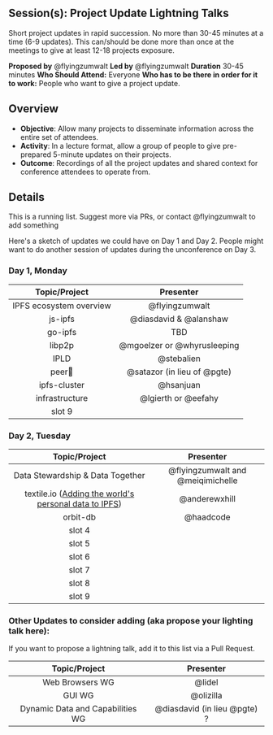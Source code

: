 ## Session(s): Project Update Lightning Talks

Short project updates in rapid succession. No more than 30-45 minutes at a time (6-9 updates). This can/should be done more than once at the meetings to give at least 12-18 projects exposure.

**Proposed by** @flyingzumwalt
**Led by** @flyingzumwalt
**Duration** 30-45 minutes
**Who Should Attend:** Everyone
**Who has to be there in order for it to work:** People who want to give a project update.

## Overview

- **Objective**: Allow many projects to disseminate information across the entire set of attendees.
- **Activity**: In a lecture format, allow a group of people to give pre-prepared 5-minute updates on their projects.
- **Outcome**: Recordings of all the project updates and shared context for conference attendees to operate from.

## Details

This is a running list. Suggest more via PRs, or contact @flyingzumwalt to add something

Here's a sketch of updates we could have on Day 1 and Day 2. People might want to do another session of updates during the unconference on Day 3.

### Day 1, Monday

| Topic/Project           | Presenter                   |
|:-----------------------:|:---------------------------:|
| IPFS ecosystem overview | @flyingzumwalt              |
| js-ipfs                 | @diasdavid & @alanshaw      |
| go-ipfs                 | TBD                         |
| libp2p                  | @mgoelzer or @whyrusleeping |
| IPLD                    | @stebalien                  |
| peer🌟                  | @satazor (in lieu of @pgte) |
| ipfs-cluster            | @hsanjuan                   |
| infrastructure          | @lgierth or @eefahy         |
| slot 9                  |                             |


### Day 2, Tuesday

| Topic/Project           | Presenter                   |
|:-----------------------:|:---------------------------:|
| Data Stewardship & Data Together | @flyingzumwalt and @meiqimichelle |
| textile.io ([Adding the world's personal data to IPFS](https://github.com/ipfs/developer-meetings/pull/2)) | @anderewxhill |
| orbit-db                | @haadcode                   |
| slot 4                  |                             |
| slot 5                  |                             |
| slot 6                  |                             |
| slot 7                  |                             |
| slot 8                  |                             |
| slot 9                  |                             |

### Other Updates to consider adding (aka propose your lighting talk here):

If you want to propose a lightning talk, add it to this list via a Pull Request.

| Topic/Project           | Presenter                   |
|:-----------------------:|:---------------------------:|
| Web Browsers WG         | @lidel |
| GUI WG                  | @olizilla |
| Dynamic Data and Capabilities WG | @diasdavid (in lieu @pgte) ? |
